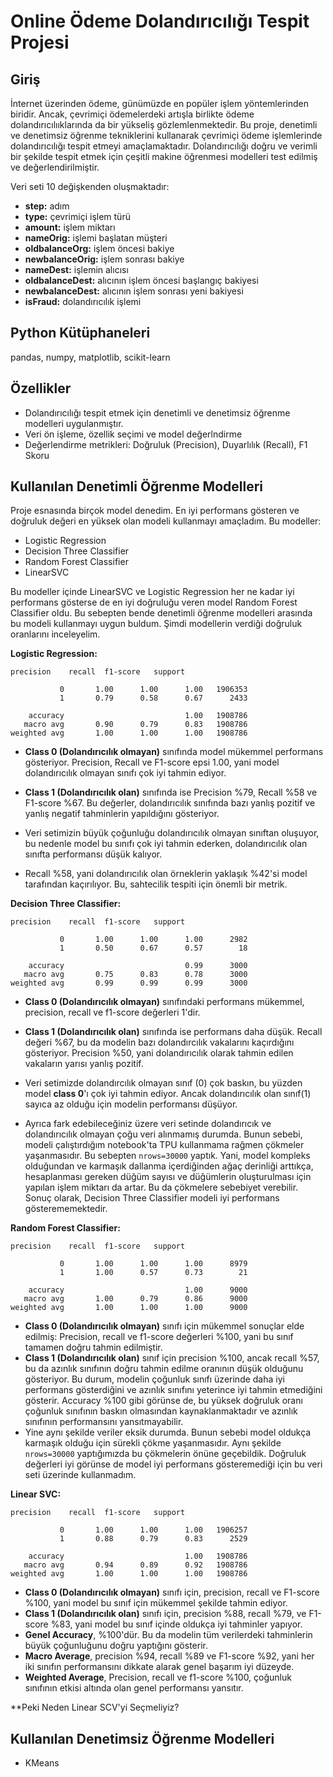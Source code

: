 # Online Ödeme Dolandırıcılığı Tespit Projesi

## Giriş
İnternet üzerinden ödeme, günümüzde en popüler işlem yöntemlerinden biridir. Ancak, çevrimiçi ödemelerdeki artışla birlikte ödeme dolandırıcılııklarında da bir yükseliş gözlemlenmektedir. 
Bu proje, denetimli ve denetimsiz öğrenme tekniklerini kullanarak çevrimiçi ödeme işlemlerinde dolandırıcılığı tespit etmeyi amaçlamaktadır. Dolandırıcılığı doğru ve verimli bir şekilde tespit etmek için çeşitli makine öğrenmesi modelleri test edilmiş ve değerlendirilmiştir.

Veri seti 10 değişkenden oluşmaktadır:
* **step:** adım
* **type:** çevrimiçi işlem türü
* **amount:** işlem miktarı
* **nameOrig:** işlemi başlatan müşteri
* **oldbalanceOrg:** işlem öncesi bakiye
* **newbalanceOrig:** işlem sonrası bakiye
* **nameDest:** işlemin alıcısı
* **oldbalanceDest:** alıcının işlem öncesi başlangıç bakiyesi
* **newbalanceDest:** alıcının işlem sonrası yeni bakiyesi
* **isFraud:** dolandırıcılık işlemi

## Python Kütüphaneleri
pandas, numpy, matplotlib, scikit-learn

## Özellikler
- Dolandırıcılığı tespit etmek için denetimli ve denetimsiz öğrenme modelleri uygulanmıştır.
- Veri ön işleme, özellik seçimi ve model değerlndirme
- Değerlendirme metrikleri: Doğruluk (Precision), Duyarlılık (Recall), F1 Skoru

## Kullanılan Denetimli Öğrenme Modelleri
Proje esnasında birçok model denedim. En iyi performans gösteren ve doğruluk değeri en yüksek olan modeli kullanmayı amaçladım.
Bu modeller:
- Logistic Regression
- Decision Three Classifier
- Random Forest Classifier
- LinearSVC

Bu modeller içinde LinearSVC ve Logistic Regression her ne kadar iyi performans gösterse de en iyi doğruluğu veren model Random Forest Classifier oldu.
Bu sebepten bende denetimli öğrenme modelleri arasında bu modeli kullanmayı uygun buldum.
Şimdi modellerin verdiği doğruluk oranlarını inceleyelim.

**Logistic Regression:**

```
precision    recall  f1-score   support

           0       1.00      1.00      1.00   1906353
           1       0.79      0.58      0.67      2433

    accuracy                           1.00   1908786
   macro avg       0.90      0.79      0.83   1908786
weighted avg       1.00      1.00      1.00   1908786
```

* **Class 0 (Dolandırıcılık olmayan)** sınıfında model mükemmel performans gösteriyor. Precision, Recall ve F1-score epsi 1.00, yani model dolandırıcılık olmayan sınıfı çok iyi tahmin ediyor.
* **Class 1 (Dolandırıcılık olan)** sınıfında ise Precision %79, Recall %58 ve F1-score %67. Bu değerler, dolandırıcılık sınıfında bazı yanlış pozitif ve yanlış negatif tahminlerin yapıldığını gösteriyor.

* Veri setimizin büyük çoğunluğu dolandırıcılık olmayan sınıftan oluşuyor, bu nedenle model bu sınıfı çok iyi tahmin ederken, dolandırıcılık olan sınıfta performansı düşük kalıyor.
* Recall %58, yani dolandırıcılık olan örneklerin yaklaşık %42'si model tarafından kaçırılıyor. Bu, sahtecilik tespiti için önemli bir metrik.

**Decision Three Classifier:**

```
precision    recall  f1-score   support

           0       1.00      1.00      1.00      2982
           1       0.50      0.67      0.57        18

    accuracy                           0.99      3000
   macro avg       0.75      0.83      0.78      3000
weighted avg       0.99      0.99      0.99      3000
```

* **Class 0 (Dolandırıcılık olmayan)** sınıfındaki performans mükemmel, precision, recall ve f1-score değerleri 1'dir.
* **Class 1 (Dolandırıcılık olan)** sınıfında ise performans daha düşük. Recall değeri %67, bu da modelin bazı dolandırcılık vakalarını
kaçırdığını gösteriyor. Precision %50, yani dolandırıcılık olarak tahmin edilen vakaların yarısı yanlış pozitif.

* Veri setimizde dolandırcılık olmayan sınıf (0) çok baskın, bu yüzden model **class 0**'ı çok iyi tahmin ediyor. Ancak dolandırıcılık olan
sınıf(1) sayıca az olduğu için modelin performansı düşüyor.
* Ayrıca fark edebileceğiniz üzere veri setinde dolandırıcık ve dolandırıcılık olmayan çoğu veri alınmamış durumda. Bunun sebebi, modeli çalıştırdığım notebook'ta TPU kullanmama rağmen
çökmeler yaşanmasıdır. Bu sebepten `nrows=30000` yaptık. Yani, model kompleks olduğundan ve karmaşık dallanma içerdiğinden ağaç derinliği arttıkça, hesaplanması gereken düğüm sayısı ve düğümlerin oluşturulması için yapılan işlem miktarı da artar. Bu da çökmelere sebebiyet verebilir.
Sonuç olarak, Decision Three Classifier modeli iyi performans gösterememektedir.

**Random Forest Classifier:**

```
precision    recall  f1-score   support

           0       1.00      1.00      1.00      8979
           1       1.00      0.57      0.73        21

    accuracy                           1.00      9000
   macro avg       1.00      0.79      0.86      9000
weighted avg       1.00      1.00      1.00      9000
```

* **Class 0 (Dolandırıcılık olmayan)** sınıfı için mükemmel sonuçlar elde edilmiş: Precision, recall ve f1-score değerleri %100, yani bu sınıf tamamen doğru tahmin edilmiştir.
* **Class 1 (Dolandırıcılık olan)** sınıf için precision %100, ancak recall %57, bu da azınlık sınıfının doğru tahmin edilme oranının düşük olduğunu gösteriyor. Bu durum, modelin çoğunluk sınıfı üzerinde daha iyi performans gösterdiğini
ve azınlık sınıfını yeterince iyi tahmin etmediğini gösterir.
Accuracy %100 gibi görünse de, bu yüksek doğruluk oranı çoğunluk sınıfının baskın olmasından kaynaklanmaktadır ve azınlık sınıfının performansını yansıtmayabilir.
* Yine aynı şekilde veriler eksik durumda. Bunun sebebi model oldukça karmaşık olduğu için sürekli çökme yaşanmasıdır. Aynı şekilde `nrows=30000` yaptığımızda bu çökmelerin önüne geçebildik.
Doğruluk değerleri iyi görünse de model iyi performans gösteremediği için bu veri seti üzerinde kullanmadım.

**Linear SVC:**

```
precision    recall  f1-score   support

           0       1.00      1.00      1.00   1906257
           1       0.88      0.79      0.83      2529

    accuracy                           1.00   1908786
   macro avg       0.94      0.89      0.92   1908786
weighted avg       1.00      1.00      1.00   1908786
```

* **Class 0 (Dolandırıcılık olmayan)** sınıfı için, precision, recall ve F1-score %100, yani model bu sınıf için mükemmel şekilde tahmin ediyor.
* **Class 1 (Dolandırıcılık olan)** sınıfı için, precision %88, recall %79, ve F1-score %83, yani model bu sınıf içinde oldukça iyi tahminler yapıyor.
* **Genel Accuracy**, %100'dür. Bu da modelin tüm verilerdeki tahminlerin büyük çoğunluğunu doğru yaptığını gösterir.
* **Macro Average**, precision %94, recall %89 ve F1-score %92, yani her iki sınıfın performansını dikkate alarak genel başarım iyi düzeyde.
* **Weighted Average**, Precision, recall ve f1-score %100, çoğunluk sınıfının etkisi altında olan genel performansı yansıtır.

**Peki Neden Linear SCV'yi Seçmeliyiz?

## Kullanılan Denetimsiz Öğrenme Modelleri
- KMeans 

